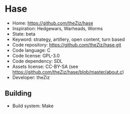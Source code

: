 # Hase

- Home: https://github.com/theZiz/hase
- Inspiration: Hedgewars, Warheads, Worms
- State: beta
- Keyword: strategy, artillery, open content, turn based
- Code repository: https://github.com/theZiz/hase.git
- Code language: C
- Code license: GPL-3.0
- Code dependency: SDL
- Assets license: CC-BY-SA (see https://github.com/theZiz/hase/blob/master/about.c)
- Developer: theZiz

## Building

- Build system: Make
